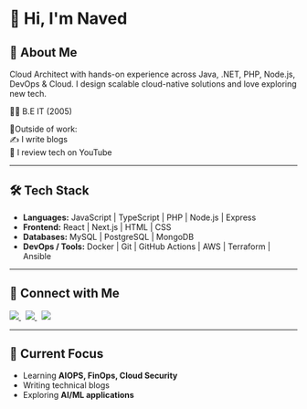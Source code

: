 # 👋 Hi, I'm Naved

## 🚀 About Me
Cloud Architect with hands-on experience across Java, .NET, PHP, Node.js, DevOps & Cloud.
I design scalable cloud-native solutions and love exploring new tech.

🧑‍🎓 B.E IT (2005)

🎈Outside of work: <br>
✍️ I write blogs <br>
🎥 I review tech on YouTube

---

## 🛠️ Tech Stack
- **Languages:** JavaScript | TypeScript | PHP | Node.js | Express
- **Frontend:** React | Next.js | HTML | CSS   
- **Databases:** MySQL | PostgreSQL | MongoDB  
- **DevOps / Tools:** Docker | Git | GitHub Actions | AWS | Terraform | Ansible  

---

## 🤝 Connect with Me
<p>
  <a href="https://www.linkedin.com/in/sayednaweedrizvi/" target="_blank">
    <img src="https://img.shields.io/badge/LinkedIn-0077B5?style=for-the-badge&logo=linkedin&logoColor=white"/>
  </a>&nbsp;
  <a href="https://dev.to/navedrizv" target="_blank">
    <img src="https://img.shields.io/badge/Dev.to-0A0A0A?style=for-the-badge&logo=devdotto&logoColor=white"/>
  </a>&nbsp;
  <a href="https://www.youtube.com/c/SayedNaweedRizvi" target="_blank">
  <img src="https://img.shields.io/badge/YouTube-FF0000?style=for-the-badge&logo=youtube&logoColor=white"/>
</a>

</p>

---

## 🌱 Current Focus
- Learning **AIOPS, FinOps, Cloud Security**
- Writing technical blogs
- Exploring **AI/ML applications**



